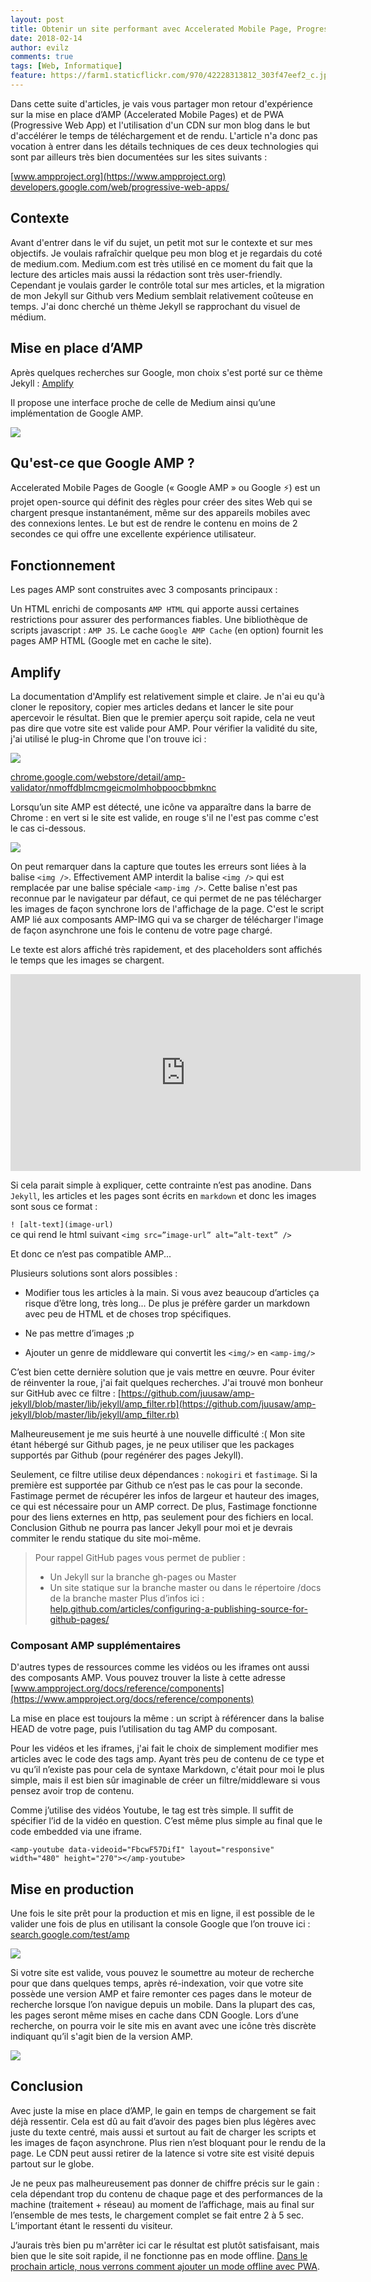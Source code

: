 ```yaml
---
layout: post
title: Obtenir un site performant avec Accelerated Mobile Page, Progressive Web App et un content delivery network  (PART-1 AMP)
date: 2018-02-14
author: evilz
comments: true
tags: [Web, Informatique]
feature: https://farm1.staticflickr.com/970/42228313812_303f47eef2_c.jpg
---
```


Dans cette suite d'articles, je vais vous partager mon retour d'expérience sur la mise en place d’AMP (Accelerated Mobile Pages) et de PWA (Progressive Web App) et l'utilisation d'un CDN sur mon blog dans le but d'accélérer le temps de téléchargement et de rendu.
L'article n'a donc pas vocation à entrer dans les détails techniques de ces deux technologies qui sont par ailleurs très bien documentées sur les sites suivants : 

[www.ampproject.org](https://www.ampproject.org)
[developers.google.com/web/progressive-web-apps/](https://developers.google.com/web/progressive-web-apps/)

## Contexte

Avant d'entrer dans le vif du sujet, un petit mot sur le contexte et sur mes objectifs. 
Je voulais rafraîchir quelque peu mon blog et je regardais du coté de medium.com.
Medium.com est très utilisé en ce moment du fait que la lecture des articles mais aussi la rédaction sont très user-friendly. 
Cependant je voulais garder le contrôle total sur mes articles, et la migration de mon Jekyll sur Github vers Medium semblait relativement coûteuse en temps.
J'ai donc cherché un thème Jekyll se rapprochant du visuel de médium.

## Mise en place d’AMP

Après quelques recherches sur Google, mon choix s'est porté sur ce thème Jekyll : [Amplify](https://github.com/ageitgey/amplify)

Il propose une interface proche de celle de Medium ainsi qu’une implémentation de Google AMP. 

![](https://farm5.staticflickr.com/4628/39401625214_9333e2b478_z.jpg)

## Qu'est-ce que Google AMP ?

Accelerated Mobile Pages de Google (« Google AMP » ou Google ⚡) est un projet open-source qui définit des règles pour créer des sites Web qui se chargent presque instantanément, même sur des appareils mobiles avec des connexions lentes. 
Le but est de rendre le contenu en moins de 2 secondes ce qui offre une excellente expérience utilisateur.


## Fonctionnement

Les pages AMP sont construites avec 3 composants principaux : 

Un HTML enrichi de composants `AMP HTML` qui apporte aussi certaines restrictions pour assurer des performances fiables.
Une bibliothèque de scripts javascript : `AMP JS`.
Le cache `Google AMP Cache` (en option) fournit les pages AMP HTML (Google met en cache le site).


## Amplify

La documentation d'Amplify est relativement simple et claire. Je n'ai eu qu'à cloner le repository, copier mes articles dedans et lancer le site pour apercevoir le résultat.
Bien que le premier aperçu soit rapide, cela ne veut pas dire que votre site est valide pour AMP. 
Pour vérifier la validité du site, j'ai utilisé le plug-in Chrome que l'on trouve ici :

![](https://farm5.staticflickr.com/4761/26239553328_baf47322f0_o.jpg)

[chrome.google.com/webstore/detail/amp-validator/nmoffdblmcmgeicmolmhobpoocbbmknc](https://chrome.google.com/webstore/detail/amp-validator/nmoffdblmcmgeicmolmhobpoocbbmknc)

Lorsqu’un site AMP est détecté, une icône va apparaître dans la barre de Chrome : en vert si le site est valide, en rouge s'il ne l'est pas comme c'est le cas ci-dessous.

![](https://farm5.staticflickr.com/4754/39401624924_20e9af5fdf_o.jpg)

On peut remarquer dans la capture que toutes les erreurs sont liées à la balise `<img />`. Effectivement AMP interdit la balise `<img />` qui est remplacée par une balise spéciale `<amp-img />`. Cette balise n'est pas reconnue par le navigateur par défaut, ce qui permet de ne pas télécharger les images de façon synchrone lors de l'affichage de la page. 
C'est le script AMP lié aux composants AMP-IMG qui va se charger de télécharger l'image de façon asynchrone une fois le contenu de votre page chargé.

Le texte est alors affiché très rapidement, et des placeholders sont affichés le temps que les images se chargent.

<iframe width="560" height="315" src="https://www.youtube.com/embed/AuRUJxlqfUc?rel=0&amp;showinfo=0" frameborder="0" allow="autoplay; encrypted-media" allowfullscreen></iframe>

Si cela parait simple à expliquer, cette contrainte n’est pas anodine.
Dans `Jekyll`, les articles et les pages sont écrits en `markdown` et donc les images sont sous ce format :

`! [alt-text](image-url)`  
ce qui rend le html suivant 
`<img src=”image-url” alt=”alt-text” />`

Et donc ce n’est pas compatible AMP...

Plusieurs solutions sont alors possibles :

- Modifier tous les articles à la main. Si vous avez beaucoup d’articles ça risque d’être long, très long... De plus je préfère garder un markdown avec peu de HTML et de choses trop spécifiques. 

- Ne pas mettre d’images ;p

 - Ajouter un genre de middleware qui convertit les `<img/>` en `<amp-img/>`

C’est bien cette dernière solution que je vais mettre en œuvre. Pour éviter de réinventer la roue, j'ai fait quelques recherches. J'ai trouvé mon bonheur sur GitHub avec ce filtre  : [https://github.com/juusaw/amp-jekyll/blob/master/lib/jekyll/amp_filter.rb](https://github.com/juusaw/amp-jekyll/blob/master/lib/jekyll/amp_filter.rb)


Malheureusement je me suis heurté à une nouvelle difficulté :(
Mon site étant hébergé sur Github pages, je ne peux utiliser que les packages supportés par Github (pour regénérer des pages Jekyll).


Seulement, ce filtre utilise deux dépendances : `nokogiri` et `fastimage`. Si la première est supportée par Github ce n’est pas le cas pour la seconde. 
Fastimage permet de récupérer les infos de largeur et hauteur des images, ce qui est nécessaire pour un AMP correct. De plus, Fastimage fonctionne pour des liens externes en http, pas seulement pour des fichiers en local.
Conclusion Github ne pourra pas lancer Jekyll pour moi et je devrais commiter le rendu statique du site moi-même.

> Pour rappel GitHub pages vous permet de publier :
> - Un Jekyll sur la branche gh-pages ou Master 
> - Un site statique sur la branche master ou dans le répertoire /docs de la branche master
> Plus d’infos ici : [help.github.com/articles/configuring-a-publishing-source-for-github-pages/](https://help.github.com/articles/configuring-a-publishing-source-for-github-pages/)

### Composant AMP supplémentaires 

D'autres types de ressources comme les vidéos ou les iframes ont aussi des composants AMP.
Vous pouvez trouver la liste à cette adresse [www.ampproject.org/docs/reference/components](https://www.ampproject.org/docs/reference/components)

La mise en place est toujours la même : un script à référencer dans la balise HEAD de votre page, puis l’utilisation du tag AMP du composant.
 
Pour les vidéos et les iframes, j'ai fait le choix de simplement modifier mes articles avec le code des tags amp. Ayant très peu de contenu de ce type et vu qu’il n’existe pas pour cela de syntaxe Markdown, c'était pour moi le plus simple, mais il est bien sûr imaginable de créer un filtre/middleware si vous pensez avoir trop de contenu.

Comme j’utilise des vidéos Youtube, le tag est très simple. Il suffit de spécifier l’id de la vidéo en question. C’est même plus simple au final que le code embedded via une iframe.  

`<amp-youtube data-videoid="FbcwF57DifI" layout="responsive" width="480" height="270"></amp-youtube>`


## Mise en production

Une fois le site prêt pour la production et mis en ligne, il est possible de le valider une fois de plus en utilisant la console Google que l’on trouve ici : [search.google.com/test/amp](https://search.google.com/test/amp)

![](https://farm5.staticflickr.com/4760/26328527078_98a1edfc97_c.jpg)

Si votre site est valide, vous pouvez le soumettre au moteur de recherche pour que dans quelques temps, après ré-indexation, voir que votre site possède une version AMP et faire remonter ces pages dans le moteur de recherche lorsque l’on navigue depuis un mobile.
Dans la plupart des cas, les pages seront même mises en cache dans CDN Google. Lors d’une recherche, on pourra voir le site mis en avant avec une icône très discrète indiquant qu’il s'agit bien de la version AMP.

![](https://farm5.staticflickr.com/4754/39401624924_20e9af5fdf_o.jpg)

## Conclusion

Avec juste la mise en place d’AMP, le gain en temps de chargement se fait déjà ressentir. 
Cela est dû au fait d’avoir des pages bien plus légères avec juste du texte centré, mais aussi et surtout au fait de charger les scripts et les images de façon asynchrone. Plus rien n’est bloquant pour le rendu de la page. Le CDN peut aussi retirer de la latence si votre site est visité depuis partout sur le globe.

Je ne peux pas malheureusement pas donner de chiffre précis sur le gain : cela dépendant trop du contenu de chaque page et des performances de la machine (traitement + réseau) au moment de l’affichage, mais au final sur l’ensemble de mes tests, le chargement complet se fait entre 2 à 5 sec. L’important étant le ressenti du visiteur.

J’aurais très bien pu m'arrêter ici car le résultat est plutôt satisfaisant, mais bien que le site soit rapide, il ne fonctionne pas en mode offline. 
[Dans le prochain article, nous verrons comment ajouter un mode offline avec PWA](http://blog.soat.fr/2018/03/obtenir-un-site-performant-avec-accelerated-mobile-page-progressive-web-app-et-un-content-delivery-network-part-2-pwa/).

